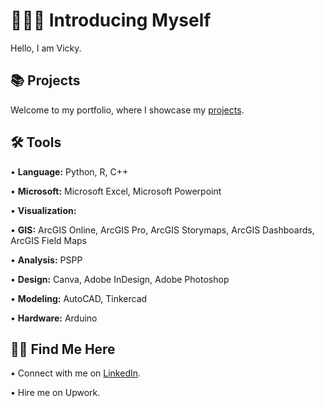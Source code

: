 # 👩🏻‍💻 Introducing Myself
Hello, I am Vicky. <p>
## 📚 Projects <br>
Welcome to my portfolio, where I showcase my [projects](https://github.com/redefiningvicky/Portfolio-Guide).
## 🛠️ Tools <br>
• <b>Language:</b> Python, R, C++ <p>
• <b>Microsoft:</b> Microsoft Excel, Microsoft Powerpoint <p>
• <b>Visualization:</b>  <p>
• <b>GIS:</b> ArcGIS Online, ArcGIS Pro, ArcGIS Storymaps, ArcGIS Dashboards, ArcGIS Field Maps <p>
• <b>Analysis:</b> PSPP <p>
• <b>Design:</b> Canva, Adobe InDesign, Adobe Photoshop <p>
• <b>Modeling:</b> AutoCAD, Tinkercad <p>
• <b>Hardware:</b> Arduino <p>
## 👋🏻 Find Me Here <br>
• Connect with me on [LinkedIn](https://www.linkedin.com/in/redefiningvicky/). <p>
• Hire me on Upwork.
